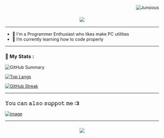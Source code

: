 <p align="right"> <img src="https://komarev.com/ghpvc/?username=Junsious&label=Profile%20views&color=9f58db&size=24&style=for-the-badge" alt="Junsious" /> </p> 


<h3 align="center">
  <img src="https://readme-typing-svg.herokuapp.com/?font=Righteous&size=45&center=true&vCenter=true&width=1600&height=80&duration=5000&color=9f58db&lines=Hello!+I'm+Junsious+" />
</h3>

---

- 💾 I'm a Programmer Enthusiast who likes make PC utilities
- 📗 I’m currently learning how to code properly
---

### 📶 My Stats : 
![GitHub Summary](http://github-profile-summary-cards.vercel.app/api/cards/profile-details?username=Junsious&theme=tokyonight)

        
[![Top Langs](https://github-readme-stats.vercel.app/api/top-langs/?username=junsious&layout=compact&theme=tokyonight)](https://github.com/anuraghazra/github-readme-stats)

[![GitHub Streak](https://github-readme-streak-stats.herokuapp.com?user=Junsious&theme=tokyonight&hide_border=true&date_format=j%20M%5B%20Y%5D&card_width=480)](https://git.io/streak-stats)

---

### 𝚈𝚘𝚞 𝚌𝚊𝚗 𝚊𝚕𝚜𝚘 𝚜𝚞𝚙𝚙𝚘𝚝 𝚖𝚎 :3  

[![image](https://github.com/user-attachments/assets/a219ccc6-7ec0-45fc-a65c-72cfda5c0476)
](https://www.donationalerts.com/r/junsious)

---


<h3 align="center">
  <img src="https://readme-typing-svg.herokuapp.com/?font=Righteous&size=45&center=true&vCenter=true&width=1600&height=80&duration=5000&color=9f58db&lines=Have+a+nice+day!+" />
</h3>



